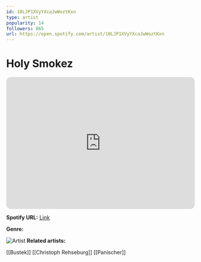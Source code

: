```yaml
---
id: 10LJP1XVyYXcaJwWoztKxn
type: artist
popularity: 14
followers: 865
url: https://open.spotify.com/artist/10LJP1XVyYXcaJwWoztKxn
---
```

# Holy Smokez

<iframe style="border-radius:12px" src="https://open.spotify.com/embed/artist/10LJP1XVyYXcaJwWoztKxn" width="100%" height="352" frameBorder="0" allowfullscreen="" allow="autoplay; clipboard-write; encrypted-media; fullscreen; picture-in-picture" loading="lazy"></iframe>

**Spotify URL:** [Link](https://open.spotify.com/artist/10LJP1XVyYXcaJwWoztKxn)

**Genre:** 

![Artist](https://i.scdn.co/image/ab6761610000e5eb41b7118370dcc6d54f3cf325)
**Related artists:**

[[Bustek]]
[[Christoph Rehseburg]]
[[Panischer]]
